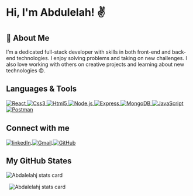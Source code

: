 

# Hi, I'm Abdulelah! ✌️
## 🚀 About Me

I’m a dedicated full-stack developer with skills in both front-end and back-end technologies. I enjoy solving problems and taking on new challenges. I also love working with others on creative projects and learning about new technologies 😍.<p>


## Languages & Tools
<a href="https://react.dev/" target="blank">
<img align="center" src="https://img.shields.io/badge/React-20232A?style=for-the-badge&logo=react&logoColor=61DAFB" alt="React"  />
</a>
<a href="https://www.w3schools.com/css/" target="blank">
<img align="center" src="https://img.shields.io/badge/CSS3-1572B6?style=for-the-badge&logo=css3&logoColor=white" alt="Css3"  />
</a>
<a href="https://www.w3.org/html/" target="blank">
<img align="center" src="https://img.shields.io/badge/HTML5-E34F26?style=for-the-badge&logo=html5&logoColor=white" alt="Html5"  />
</a>
<a href="https://nodejs.org" target="blank">
<img align="center" src="https://img.shields.io/badge/Node%20js-339933?style=for-the-badge&logo=nodedotjs&logoColor=white" alt="Node.js"  />
</a>
<a href="https://expressjs.com" target="blank">
<img align="center" src="https://img.shields.io/badge/Express%20js-000000?style=for-the-badge&logo=express&logoColor=white" alt="Express"  />
</a>
<a href="https://www.mongodb.com/" target="blank">
<img align="center" src="https://img.shields.io/badge/MongoDB-4EA94B?style=for-the-badge&logo=mongodb&logoColor=white" alt="MongoDB"  />
</a>
<a href="https://developer.mozilla.org/en-US/docs/Web/JavaScript" target="blank">
<img align="center" src="https://img.shields.io/badge/JavaScript-323330?style=for-the-badge&logo=javascript&logoColor=F7DF1E" alt="JavaScript" />
</a>
<a href="https://www.postman.com/" target="blank">
<img align="center" src="https://img.shields.io/badge/Postman-FF6C37?style=for-the-badge&logo=Postman&logoColor=white" 
  alt="Postman"/>
</a>


## Connect with me

<a href="#" target="blank">
<img align="center" src="https://img.shields.io/badge/LinkedIn-0077B5?style=for-the-badge&logo=linkedin&logoColor=white" 
  alt="linkedIn"/>
</a>
<a href="mailto:abdalelahaljamal@gmail.com">
<img align="center" src="https://img.shields.io/badge/Gmail-D14836?style=for-the-badge&logo=gmail&logoColor=white" 
  alt="Gmail"/>
</a>
<a href="https://github.com/Abdalelahj">
<img align="center" src="https://img.shields.io/badge/GitHub-100000?style=for-the-badge&logo=github&logoColor=white" 
  alt="GitHub"/>
</a>




## My GitHub States
<img align="center" src="https://github-readme-stats.vercel.app/api/top-langs?username=Abdalelahj&theme=default&title_color=000000&text_color=000000&bg_color=ffffff&hide_border=true&layout=compact" alt="Abdalelahj stats card" /></p>
<p>&nbsp;
<img align="center" src="https://github-readme-stats.vercel.app/api?username=Abdalelahj&show_icons=true&theme=default&title_color=000000&text_color=000000&bg_color=ffffff&hide_border=true" alt="Abdalelahj stats card" /></p>
<a href="https://reactjs.org/" target="blank">

